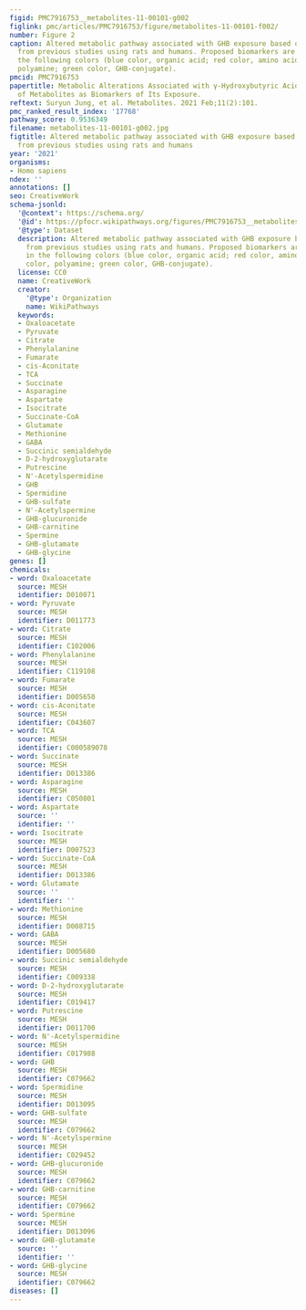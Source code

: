 ```yaml
---
figid: PMC7916753__metabolites-11-00101-g002
figlink: pmc/articles/PMC7916753/figure/metabolites-11-00101-f002/
number: Figure 2
caption: Altered metabolic pathway associated with GHB exposure based on findings
  from previous studies using rats and humans. Proposed biomarkers are displayed in
  the following colors (blue color, organic acid; red color, amino acid; yellow color,
  polyamine; green color, GHB-conjugate).
pmcid: PMC7916753
papertitle: Metabolic Alterations Associated with γ-Hydroxybutyric Acid and the Potential
  of Metabolites as Biomarkers of Its Exposure.
reftext: Suryun Jung, et al. Metabolites. 2021 Feb;11(2):101.
pmc_ranked_result_index: '17768'
pathway_score: 0.9536349
filename: metabolites-11-00101-g002.jpg
figtitle: Altered metabolic pathway associated with GHB exposure based on findings
  from previous studies using rats and humans
year: '2021'
organisms:
- Homo sapiens
ndex: ''
annotations: []
seo: CreativeWork
schema-jsonld:
  '@context': https://schema.org/
  '@id': https://pfocr.wikipathways.org/figures/PMC7916753__metabolites-11-00101-g002.html
  '@type': Dataset
  description: Altered metabolic pathway associated with GHB exposure based on findings
    from previous studies using rats and humans. Proposed biomarkers are displayed
    in the following colors (blue color, organic acid; red color, amino acid; yellow
    color, polyamine; green color, GHB-conjugate).
  license: CC0
  name: CreativeWork
  creator:
    '@type': Organization
    name: WikiPathways
  keywords:
  - Oxaloacetate
  - Pyruvate
  - Citrate
  - Phenylalanine
  - Fumarate
  - cis-Aconitate
  - TCA
  - Succinate
  - Asparagine
  - Aspartate
  - Isocitrate
  - Succinate-CoA
  - Glutamate
  - Methionine
  - GABA
  - Succinic semialdehyde
  - D-2-hydroxyglutarate
  - Putrescine
  - N'-Acetylspermidine
  - GHB
  - Spermidine
  - GHB-sulfate
  - N'-Acetylspermine
  - GHB-glucuronide
  - GHB-carnitine
  - Spermine
  - GHB-glutamate
  - GHB-glycine
genes: []
chemicals:
- word: Oxaloacetate
  source: MESH
  identifier: D010071
- word: Pyruvate
  source: MESH
  identifier: D011773
- word: Citrate
  source: MESH
  identifier: C102006
- word: Phenylalanine
  source: MESH
  identifier: C119108
- word: Fumarate
  source: MESH
  identifier: D005650
- word: cis-Aconitate
  source: MESH
  identifier: C043607
- word: TCA
  source: MESH
  identifier: C000589078
- word: Succinate
  source: MESH
  identifier: D013386
- word: Asparagine
  source: MESH
  identifier: C050801
- word: Aspartate
  source: ''
  identifier: ''
- word: Isocitrate
  source: MESH
  identifier: D007523
- word: Succinate-CoA
  source: MESH
  identifier: D013386
- word: Glutamate
  source: ''
  identifier: ''
- word: Methionine
  source: MESH
  identifier: D008715
- word: GABA
  source: MESH
  identifier: D005680
- word: Succinic semialdehyde
  source: MESH
  identifier: C009338
- word: D-2-hydroxyglutarate
  source: MESH
  identifier: C019417
- word: Putrescine
  source: MESH
  identifier: D011700
- word: N'-Acetylspermidine
  source: MESH
  identifier: C017988
- word: GHB
  source: MESH
  identifier: C079662
- word: Spermidine
  source: MESH
  identifier: D013095
- word: GHB-sulfate
  source: MESH
  identifier: C079662
- word: N'-Acetylspermine
  source: MESH
  identifier: C029452
- word: GHB-glucuronide
  source: MESH
  identifier: C079662
- word: GHB-carnitine
  source: MESH
  identifier: C079662
- word: Spermine
  source: MESH
  identifier: D013096
- word: GHB-glutamate
  source: ''
  identifier: ''
- word: GHB-glycine
  source: MESH
  identifier: C079662
diseases: []
---
```

